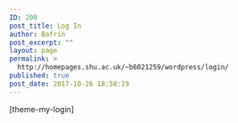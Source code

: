 ```yaml
---
ID: 200
post_title: Log In
author: Bafrin
post_excerpt: ""
layout: page
permalink: >
  http://homepages.shu.ac.uk/~b6021259/wordpress/login/
published: true
post_date: 2017-10-26 18:58:19
---
```

[theme-my-login]